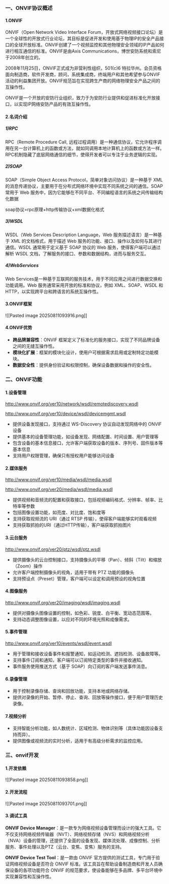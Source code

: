 ### 一、ONVIF协议概述
#### 1.ONVIF
ONVIF（Open Network Video Interface Forum，开放式网络视频接口论坛）是一个全球性的开放式行业论坛，其目标是促进开发和使用基于物理IP的安全产品接口的全球开放标准。ONVIF创建了一个视频监控和其他物理安全领域的IP产品如何进行相互通信的标准。ONVIF是由Axis Communications，博世安防系统和索尼于2008年创立的。

2008年11月25日，ONVIF正式成为非营利性组织，501(c)6 特拉华州。会员资格面向制造商，软件开发商，顾问，系统集成商，终端用户和其他希望参与ONVIF活动的利益集团开放。ONVIF规范旨在实现跨生产商的网络物理安全产品之间的互操作性。 

ONVIF是一个开放的安防行业组织，致力于为安防行业提供和促进标准化开放接口，以实现IP网络安防产品的有效互操作性。

#### 2.名词介绍
##### 1)RPC
RPC（Remote Procedure Call, 远程过程调用）是一种通信协议，它允许程序调用在另一台计算机上的函数或方法，就如同调用本地计算机上的函数或方法一样。RPC机制隐藏了底层网络通信的细节，使得开发者可以专注于业务逻辑的实现。

##### 2)SOAP
SOAP（Simple Object Access Protocol，简单对象访问协议）是一种基于 XML 的消息传递协议，主要用于在分布式网络环境中实现不同系统之间的通信。SOAP 常用于 Web 服务中，因为它能够在不同平台、不同编程语言的系统之间传输结构化数据

soap协议=rpc原理+http传输协议+xml数据化格式

##### 3)WSDL
WSDL（Web Services Description Language，Web 服务描述语言）是一种基于 XML 的文档格式，用于描述 Web 服务的功能、接口、操作以及如何与其进行通信。WSDL 通常用于定义基于 SOAP 协议的 Web 服务，使得客户端可以通过解析 WSDL 文档，了解服务的接口、参数和数据结构，进而与服务交互。

##### 4)WebServices
Web Services是一种基于互联网的服务技术，用于不同应用之间进行数据交换和功能调用。Web 服务通常采用开放的标准和协议，例如 XML、SOAP、WSDL 和 HTTP，以实现跨平台和跨语言的系统互操作性。

#### 3.ONVIF框架
![[Pasted image 20250811093916.png]]

#### 4.ONVIF优势
* **跨品牌兼容性**：ONVIF 框架定义了标准化的服务接口，实现了不同品牌设备之间的无缝互操作性。
* **模块化扩展**：框架的模块化设计，使用户可根据需求启用或定制特定功能模块。
* **数据安全性**：提供身份验证和权限控制，确保设备数据和操作的安全性。

### 二、ONVIF功能
#### 1.设备管理
http://www.onvif.org/ver10/network/wsdl/remotediscovery.wsdl

http://www.onvif.org/ver10/device/wsdl/devicemgmt.wsdl

* 提供设备发现接口，支持通过 WS-Discovery 协议自动发现网络中的 ONVIF 设备
* 提供基本的设备管理功能，如设备发现、网络配置、时间设置、用户管理等
* 包含设备的基本信息接口，允许客户端获取设备的版本、序列号、固件版本等基本信息
* 支持用户权限管理，确保只有授权用户能够访问设备

#### 2.媒体服务
http://www.onvif.org/ver10/media/wsdl/media.wsdl

http://www.onvif.org/ver20/media/wsdl/media.wsdl

* 提供视频和音频流的配置和获取接口，包括视频编码格式、分辨率、帧率、比特率等参数
* 包括图像设置功能，如亮度、对比度、饱和度等
* 支持获取视频流的 URI（通过 RTSP 传输），使得客户端能够实时观看视频
* 支持获取抓拍的URI（通过HTTP传输），客户端获取抓拍图片

#### 3.云台服务
http://www.onvif.org/ver20/ptz/wsdl/ptz.wsdl

* 提供摄像头的云台控制接口，支持摄像头的平移（Pan）、倾斜（Tilt）和缩放（Zoom）操作
* 允许客户端控制摄像头的视角，适用于带有 PTZ 功能的摄像头
* 支持预设点（Preset）管理，客户端可以设定和调用预设的视角位置

#### 4.图像服务
http://www.onvif.org/ver20/imaging/wsdl/imaging.wsdl

* 提供对摄像头图像设置的控制，如色彩、锐度、白平衡、宽动态范围等。
* 支持动态调整图像设置，以应对不同的环境光照和成像需求。

#### 5.事件管理
http://www.onvif.org/ver10/events/wsdl/event.wsdl

* 用于管理和接收设备事件和报警通知，如运动检测、遮挡检测、设备故障等。
* 支持事件订阅和通知，客户端可以订阅特定类型的事件并接收通知。
* 事件服务使用推送方式（基于 SOAP）向订阅的客户端发送事件消息。

#### 6.录像管理
* 用于控制录像存储、查询和回放功能，支持本地或网络存储。
* 提供对录像的开始、暂停、停止、查询、回放等操作接口，便于用户管理历史录像。

#### 7.视频分析
* 支持智能分析功能，如人数统计、区域检测、物体识别等（具体功能因设备支持而异）。
* 提供图像或视频流的实时分析，适用于有高级分析需求的监控应用。

### 三、onvif开发
#### 1.开发依赖
![[Pasted image 20250811093858.png]]

#### 2.开发流程
![[Pasted image 20250811093701.png]]

#### 3.调试工具
**ONVIF Device Manager**：是一款专为网络视频设备管理而设计的强大工具。它不仅支持网络视频传输器（NVT）、网络视频存储（NVS）和网络视频分析（NVA）设备的管理，还提供了全面的设备发现、媒体流处理、成像控制、分析服务、事件处理以及PTZ（云台、变焦、变焦）服务的支持。

**ONVIF Device Test Tool**：是一款由 ONVIF 官方提供的测试工具，专门用于验证网络视频设备是否符合 ONVIF 标准。该工具旨在帮助设备制造商和开发人员确保设备的各项功能符合 ONVIF 的规范要求，使设备能够在多品牌、多平台环境中实现兼容性和互操作性。